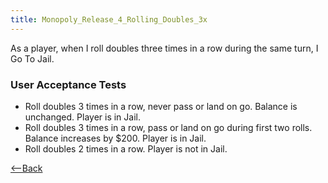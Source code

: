 ```yaml
---
title: Monopoly_Release_4_Rolling_Doubles_3x
---
```

As a player, when I roll doubles three times in a row during the same turn, I Go To Jail.

### User Acceptance Tests
* Roll doubles 3 times in a row, never pass or land on go. Balance is unchanged. Player is in Jail.
* Roll doubles 3 times in a row, pass or land on go during first two rolls. Balance increases by $200. Player is in Jail.
* Roll doubles 2 times in a row. Player is not in Jail.

[<--Back](Monopoly_Release_4_User_Stories)